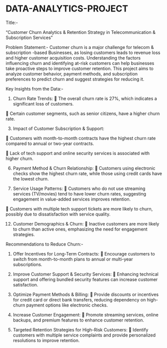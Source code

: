 # DATA-ANALYTICS-PROJECT

Title:-

“Customer Churn Analytics & Retention Strategy in Telecommunication & Subscription Services”

Problem Statement:-
Customer churn is a major challenge for telecom & subscription -based Businesses, as losing customers leads to revenue loss and higher customer acquisition costs. Understanding the factors influencing churn and identifying at-risk customers can help businesses take proactive steps to improve customer retention. This project aims to analyze customer behavior, payment methods, and subscription preferences to predict churn and suggest strategies for reducing it.

Key Insights from the Data:-

1. Churn Rate Trends:
	The overall churn rate is 27%, which indicates a significant loss of customers.

	Certain customer segments, such as senior citizens, have a higher churn rate.

3. Impact of Customer Subscription & Support:
   
	Customers with month-to-month contracts have the highest churn rate compared to annual or two-year contracts.

	Lack of tech support and online security services is associated with higher churn.

6. Payment Method & Churn Relationship:
	Customers using electronic checks show the highest churn rate, while those using credit cards have the lowest churn.

9. Service Usage Patterns:
	Customers who do not use streaming services (TV/movies) tend to have lower churn rates, suggesting engagement in value-added services improves retention.

	Customers with multiple tech support tickets are more likely to churn, possibly due to dissatisfaction with service quality.

12. Customer Demographics & Churn:
	Inactive customers are more likely to churn than active ones, emphasizing the need for engagement strategies.

Recommendations to Reduce Churn:-

1. Offer Incentives for Long-Term Contracts:
	Encourage customers to switch from month-to-month plans to annual or multi-year subscriptions.

2. Improve Customer Support & Security Services:
	Enhancing technical support and offering bundled security features can increase customer satisfaction.

3. Optimize Payment Methods & Billing:
	Provide discounts or incentives for credit card or direct bank transfers, reducing dependency on high-churn payment options like electronic checks.

4. Increase Customer Engagement:
	Promote streaming services, online backups, and premium features to enhance customer retention.

5. Targeted Retention Strategies for High-Risk Customers:
	Identify customers with multiple service complaints and provide personalized resolutions to improve retention.

